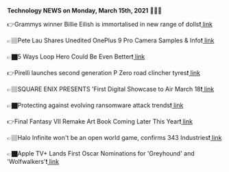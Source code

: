 <b>Technology NEWS on Monday, March 15th, 2021</b> 📡📡📡 

👉Grammys winner Billie Eilish is immortalised in new range of dolls❗️<a href='https://techblock.club/?p=10671'> link</a>

👉🏽Pete Lau Shares Unedited OnePlus 9 Pro Camera Samples & Info❗️<a href='https://techblock.club/?p=10673'> link</a>

👉🏿5 Ways Loop Hero Could Be Even Better❗️<a href='https://techblock.club/?p=10675'> link</a>

👉Pirelli launches second generation P Zero road clincher tyres❗️<a href='https://techblock.club/?p=10677'> link</a>

👉🏽SQUARE ENIX PRESENTS 'First Digital Showcase to Air March 18❗️<a href='https://techblock.club/?p=10679'> link</a>

👉🏿Protecting against evolving ransomware attack trends❗️<a href='https://techblock.club/?p=10681'> link</a>

👉Final Fantasy VII Remake Art Book Coming Later This Year❗️<a href='https://techblock.club/?p=10683'> link</a>

👉🏽Halo Infinite won't be an open world game, confirms 343 Industries❗️<a href='https://techblock.club/?p=10685'> link</a>

👉🏿Apple TV+ Lands First Oscar Nominations for 'Greyhound' and 'Wolfwalkers'❗️<a href='https://techblock.club/?p=10687'> link</a>

